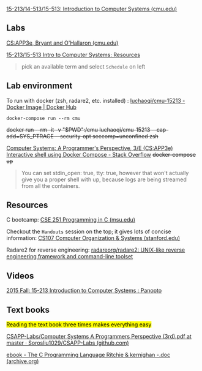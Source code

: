 [15-213/14-513/15-513: Introduction to Computer Systems (cmu.edu)](https://www.cs.cmu.edu/~213/index.html)

## Labs

[CS:APP3e, Bryant and O'Hallaron (cmu.edu)](http://csapp.cs.cmu.edu/3e/labs.html)

[15-213/15-513 Intro to Computer Systems: Resources](https://www.cs.cmu.edu/~213/resources.html)
> pick an available term and select `Schedule` on left


## Lab environment

To run with docker (zsh, radare2, etc. installed) : [luchaoqi/cmu-15213 - Docker Image | Docker Hub](https://hub.docker.com/r/luchaoqi/cmu-15213)

```
docker-compose run --rm cmu
```

<del>docker run --rm -it -v "$PWD":/cmu luchaoqi/cmu-15213 --cap-add=SYS_PTRACE --security-opt seccomp=unconfined zsh<del>

[Computer Systems: A Programmer's Perspective, 3/E (CS:APP3e)](https://csapp.cs.cmu.edu/3e/students.html)  
[Interactive shell using Docker Compose - Stack Overflow](https://stackoverflow.com/questions/36249744/interactive-shell-using-docker-compose) <del>docker-compose up<del>

> You can set stdin_open: true, tty: true, however that won't actually give you a proper shell with up, because logs are being streamed from all the containers.

## Resources

C bootcamp:
[CSE 251 Programming in C (msu.edu)](https://www.cse.msu.edu/~cse251/)

Checkout the `Handouts` session on the top; it gives lots of concise information:
[CS107 Computer Organization & Systems (stanford.edu)](https://user-images.githubusercontent.com/46330265/172753677-b4bac483-43b1-4aab-832e-22039cb072f1.png)

Radare2 for reverse engineering:
[radareorg/radare2: UNIX-like reverse engineering framework and command-line toolset](https://github.com/radareorg/radare2)

## Videos

[2015 Fall: 15-213 Introduction to Computer Systems : Panopto](https://scs.hosted.panopto.com/Panopto/Pages/Sessions/List.aspx#folderID="b96d90ae-9871-4fae-91e2-b1627b43e25e"&sortColumn=0&sortAscending=true&maxResults=50)

## Text books

<mark> Reading the text book three times makes everything easy </mark>

[CSAPP-Labs/Computer Systems A Programmers Perspective (3rd).pdf at master · Sorosliu1029/CSAPP-Labs (github.com)](https://github.com/Sorosliu1029/CSAPP-Labs/blob/master/Computer%20Systems%20A%20Programmers%20Perspective%20(3rd).pdf)

[ebook - The C Programming Language Ritchie & kernighan -.doc (archive.org)](https://ia802802.us.archive.org/15/items/The_C_Programming_Language/The_C_Programming_Language.pdf)
